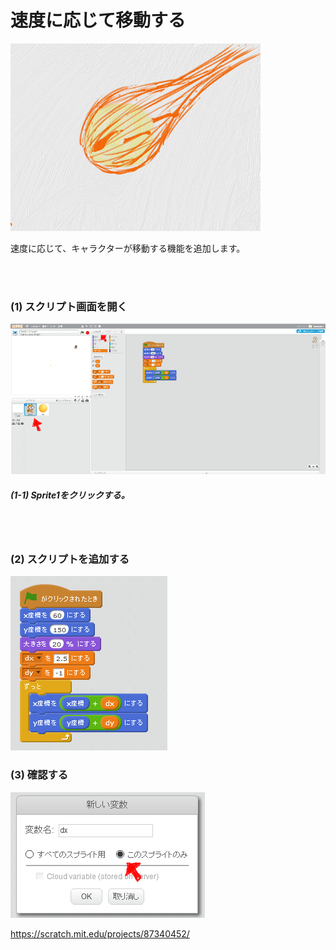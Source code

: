 # 速度に応じて移動する

![](about.png)

速度に応じて、キャラクターが移動する機能を追加します。

<br>
<br>

### (1) スクリプト画面を開く

![](d001.png)

##### (1-1) Sprite1をクリックする。


<br>
<br>

### (2) スクリプトを追加する
![](s002.png)



### (3) 確認する
![](s002_opt01.png)

https://scratch.mit.edu/projects/87340452/
